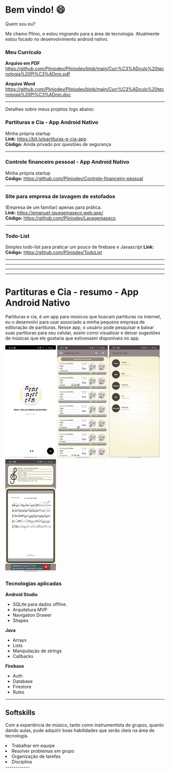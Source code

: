 # Bem vindo! 😄

Quem sou eu?
<p>Me chamo Plínio, e estou migrando para a área de tecnologia. Atualmente estou focado no desenvolvimento android nativo.</p>

### Meu Currículo
**Arquivo em PDF**
https://github.com/Pliniodev/Pliniodev/blob/main/Curr%C3%ADculo%20tecnologia%20Pl%C3%ADnio.pdf

**Arquivo Word**
https://github.com/Pliniodev/Pliniodev/blob/main/Curr%C3%ADculo%20tecnologia%20Pl%C3%ADnio.doc

------------

Detalhes sobre meus projetos logo abaixo:

### Partituras e Cia - App Android Nativo
Minha própria startup<br>
**Link:** https://bit.ly/partituras-e-cia-app<br>
**Código:** Ainda privado por questões de segurança

------------

### Controle financeiro pessoal - App Android Nativo
Minha própria startup<br>
**Código:** https://github.com/Pliniodev/Controle-financeiro-pessoal

------------

### Site para empresa de lavagem de estofados 
(Empresa de um familiar) apenas para prática.<br>
**Link:** https://emanuel-lavagemaseco.web.app/<br>
**Código:** https://github.com/Pliniodev/Lavagemaseco

------------

### Todo-List
Simples todo-list para praticar um pouco de firebase e Javascript
**Link:** <br>
**Código:** https://github.com/Pliniodev/TodoList <br>

------------
------------
------------
------------

# Partituras e Cia - resumo - App Android Nativo
<p>Partituras e cia, é um app para músicos que buscam partituras na internet, eu o desenvolvi para usar associado a minha pequena empresa de editoração de partituras.
Nesse app, o usuário pode pesquisar e baixar suas partituras para seu celular, assim como visualizar e deixar sugestões de músicas que ele gostaria que estivessem disponíveis no app.</p>

<p>
  <img src="https://github.com/Pliniodev/Pliniodev/blob/main/WhatsApp%20Image%202021-01-29%20at%2008.53.15.jpeg" width = "160" heigth = "500"/>
  <img src="https://github.com/Pliniodev/Pliniodev/blob/main/WhatsApp%20Image%202021-01-29%20at%2008.53.15%20(4).jpeg" width = "160" heigth = "500"/>
  <img src="https://github.com/Pliniodev/Pliniodev/blob/main/WhatsApp%20Image%202021-01-29%20at%2008.53.15%20(3).jpeg" width = "160" heigth = "500"/>
  <img src="https://github.com/Pliniodev/Pliniodev/blob/main/WhatsApp%20Image%202021-01-29%20at%2008.53.15%20(1).jpeg" width = "160" heigth = "500"/>
  
<p/>

### Tecnologias aplicadas
**Android Studio**
* SQLite para dados offline.
* Arquitetura MVP
* Navigation Drawer
* Shapes

**Java**
* Arrays
* Lists
* Manipulação de strings
* Callbacks

**Firebase**
* Auth
* Database
* Firestore
* Rules


------------------------
<h2>
Softskills
</h2>
<p>Com a experiência de músico, tanto como instrumentista de grupos, quanto dando aulas, pude adquirir boas habilidades que serão úteis na área de tecnologia.
</p>
<li>Trabalhar em equipe</li><li>Resolver problemas em grupo</li><li>Organização de tarefas</li><li>Disciplina</li>
------------



<!--
**Pliniodev/Pliniodev** is a ✨ _special_ ✨ repository because its `README.md` (this file) appears on your GitHub profile.

Here are some ideas to get you started:

- 🔭 I’m currently working on ...
- 🌱 I’m currently learning ...
- 👯 I’m looking to collaborate on ...
- 🤔 I’m looking for help with ...
- 💬 Ask me about ...
- 📫 How to reach me: ...
- 😄 Pronouns: ...
- ⚡ Fun fact: ...

